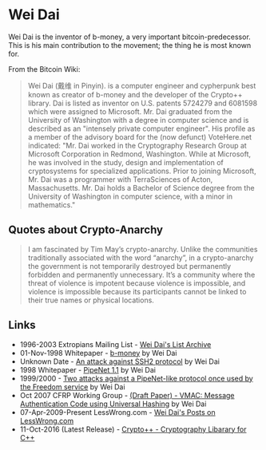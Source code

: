 
# Wei Dai

Wei Dai is the inventor of b-money, a very important bitcoin-predecessor. This is his main contribution to the movement; the thing he is most known for.

From the Bitcoin Wiki:

> Wei Dai (戴维 in Pinyin). is a computer engineer and cypherpunk best known as creator of b-money and the developer of the Crypto++ library. Dai is listed as inventor on U.S. patents 5724279 and 6081598 which were assigned to Microsoft.
> Mr. Dai graduated from the University of Washington with a degree in computer science and is described as an "intensely private computer engineer". His profile as a member of the advisory board for the (now defunct) VoteHere.net indicated:
> "Mr. Dai worked in the Cryptography Research Group at Microsoft Corporation in Redmond, Washington. While at Microsoft, he was involved in the study, design and implementation of cryptosystems for specialized applications. Prior to joining Microsoft, Mr. Dai was a programmer with TerraSciences of Acton, Massachusetts. Mr. Dai holds a Bachelor of Science degree from the University of Washington in computer science, with a minor in mathematics."

## Quotes about Crypto-Anarchy

> I am fascinated by Tim May’s crypto-anarchy. Unlike the communities traditionally associated with the word “anarchy”, in a crypto-anarchy the government is not temporarily destroyed but permanently forbidden and permanently unnecessary. It’s a community where the threat of violence is impotent because violence is impossible, and violence is impossible because its participants cannot be linked to their true names or physical locations.

## Links

* 1996-2003 Extropians Mailing List - [Wei Dai's List Archive](http://extropians.weidai.com/)
* 01-Nov-1998 Whitepaper - [b-money](http://nakamotoinstitute.org/b-money/) by Wei Dai
* Unknown Date - [An attack against SSH2 protocol](http://www.weidai.com/ssh2-attack.txt) by Wei Dai
* 1998 Whitepaper - [PipeNet 1.1](http://www.weidai.com/pipenet.txt) by Wei Dai
* 1999/2000 - [Two attacks against a PipeNet-like protocol once used by the Freedom service](http://www.weidai.com/freedom-attacks.txt) by Wei Dai
* Oct 2007 CFRP Working Group - [(Draft Paper) - VMAC: Message Authentication Code using Universal Hashing](http://www.fastcrypto.org/vmac/draft-krovetz-vmac-01.txt) by Wei Dai
* 07-Apr-2009-Present LessWrong.com - [Wei Dai's Posts on LessWrong.com](http://lesswrong.com/user/Wei_Dai/submitted/)
* 11-Oct-2016 (Latest Release) - [Crypto++ - Cryptography Libarary for C++](https://www.cryptopp.com/)
